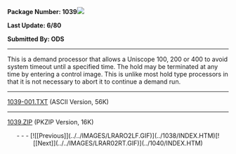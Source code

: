 <x-sas-window top="210" bottom="768" left="32" right="562">



<b>Package Number: 1039</b>![](../../IMAGES/OS2200.JPG)


<b>Last Update: 6/80</b>


<b>Submitted By: ODS</b>


&#10;
- - -
This is a demand processor that allows a Uniscope 100, 200 or 400 to
avoid system timeout until a specified time. The hold may be
terminated at any time by entering a control image. This is unlike
most hold type processors in that it is not necessary to abort it to
continue a demand run.


&#10;
- - -
[1039-001.TXT](1039-001.TXT)
(ASCII Version, 56K)


&#10;
- - -
[1039.ZIP](1039.ZIP)
(PKZIP Version, 16K)

<center>
- - -
[![[Previous]](../../IMAGES/LRARO2LF.GIF)](../1038/INDEX.HTM)[![[Next]](../../IMAGES/LRAR02RT.GIF)](../1040/INDEX.HTM)
</center>


</x-sas-window>